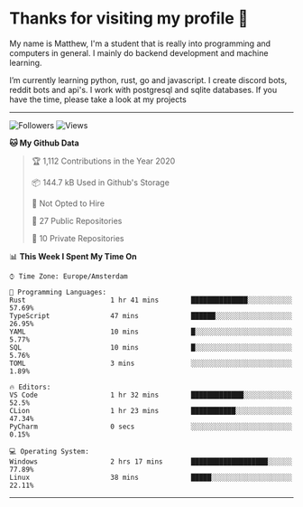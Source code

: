 # Thanks for visiting my profile 👋
My name is Matthew, I'm a student that is really into programming and computers in general. I mainly do backend development and machine learning.


I’m currently learning python, rust, go and javascript. I create discord bots, reddit bots and api's. I work with postgresql and sqlite databases. If you have the time, please take a look at my projects

---
![Followers](https://img.shields.io/github/followers/DankDumpster?style=social)
![Views](https://komarev.com/ghpvc/?username=DankDumpster&style=flat-square&color=green)
<!--START_SECTION:waka-->
**🐱 My Github Data** 

> 🏆 1,112 Contributions in the Year 2020
 > 
> 📦 144.7 kB Used in Github's Storage 
 > 
> 🚫 Not Opted to Hire
 > 
> 📜 27 Public Repositories
 > 
> 🔑 10 Private Repositories 

📊 **This Week I Spent My Time On** 

```text
⌚︎ Time Zone: Europe/Amsterdam

💬 Programming Languages: 
Rust                     1 hr 41 mins        ██████████████░░░░░░░░░░░   57.69% 
TypeScript               47 mins             ██████░░░░░░░░░░░░░░░░░░░   26.95% 
YAML                     10 mins             █░░░░░░░░░░░░░░░░░░░░░░░░   5.77% 
SQL                      10 mins             █░░░░░░░░░░░░░░░░░░░░░░░░   5.76% 
TOML                     3 mins              ░░░░░░░░░░░░░░░░░░░░░░░░░   1.89%

🔥 Editors: 
VS Code                  1 hr 32 mins        █████████████░░░░░░░░░░░░   52.5% 
CLion                    1 hr 23 mins        ███████████░░░░░░░░░░░░░░   47.34% 
PyCharm                  0 secs              ░░░░░░░░░░░░░░░░░░░░░░░░░   0.15%

💻 Operating System: 
Windows                  2 hrs 17 mins       ███████████████████░░░░░░   77.89% 
Linux                    38 mins             █████░░░░░░░░░░░░░░░░░░░░   22.11%

```


<!--END_SECTION:waka-->
-------
